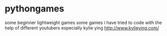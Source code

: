 # pythongames
some beginner lightweight games
some games i have tried to code with the help of different youtubers especially kylie ying http://www.kylieying.com/ 
